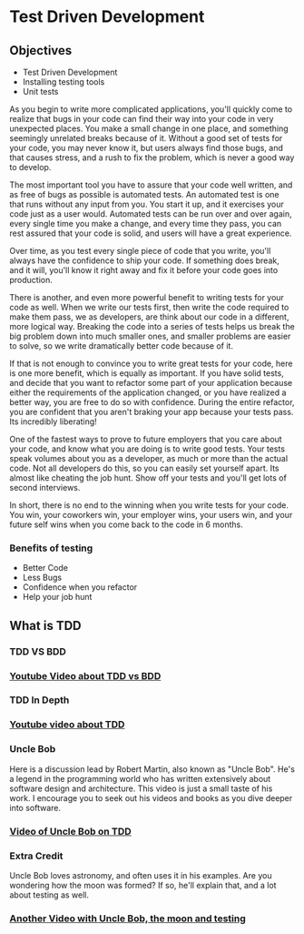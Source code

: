 # Test Driven Development

## Objectives

* Test Driven Development
* Installing testing tools
* Unit tests


As you begin to write more complicated applications, you'll quickly come to realize that bugs in your code can find their way into your code in very unexpected places.  You make a small change in one place, and something seemingly unrelated breaks because of it.  Without a good set of tests for your code, you may never know it, but users always find those bugs, and that causes stress, and a rush to fix the problem, which is never a good way to develop.

The most important tool you have to assure that your code well written, and as free of bugs as possible is automated tests.  An automated test is one that runs without any input from you.  You start it up, and it exercises your code just as a user would.  Automated tests can be run over and over again, every single time you make a change, and every time they pass, you can rest assured that your code is solid, and users will have a great experience.

Over time, as you test every single piece of code that you write, you'll always have the confidence to ship your code.  If something does break, and it will, you'll know it right away and fix it before your code goes into production.

There is another, and even more powerful benefit to writing tests for your code as well.  When we write our tests first, then write the code required to make them pass, we as developers, are think about our code in a different, more logical way.  Breaking the code into a series of tests helps us break the big problem down into much smaller ones, and smaller problems are easier to solve, so we write dramatically better code because of it.

If that is not enough to convince you to write great tests for your code, here is one more benefit, which is equally as important.  If you have solid tests, and decide that you want to refactor some part of your application because either the requirements of the application changed, or you have realized a better way, you are free to do so with confidence.  During the entire refactor, you are confident that you aren't braking your app because your tests pass.  Its incredibly liberating!

One of the fastest ways to prove to future employers that you care about your code, and know what you are doing is to write good tests.  Your tests speak volumes about you as a developer, as much or more than the actual code.  Not all developers do this, so you can easily set yourself apart.  Its almost like cheating the job hunt.  Show off your tests and you'll get lots of second interviews.

In short, there is no end to the winning when you write tests for your code.  You win, your coworkers win, your employer wins, your users win, and your future self wins when you come back to the code in 6 months.

### Benefits of testing
* Better Code
* Less Bugs
* Confidence when you refactor
* Help your job hunt

## What is TDD

### TDD VS BDD
### [Youtube Video about TDD vs BDD](https://www.youtube.com/embed/fsSMuqIpu_c?ecver=2)





### TDD In Depth
### [Youtube video about TDD](https://www.youtube.com/embed/H4Hf3pji7Fw?ecver=2)


### Uncle Bob
Here is a discussion lead by Robert Martin, also known as "Uncle Bob".  He's a legend in the programming world who has written extensively about software design and architecture.  This video is just a small taste of his work.  I encourage you to seek out his videos and books as you dive deeper into software.

### [Video of Uncle Bob on TDD](https://www.youtube.com/embed/GvAzrC6-spQ?ecver=2)



### Extra Credit
Uncle Bob loves astronomy, and often uses it in his examples.  Are you wondering how the moon was formed?  If so, he'll explain that, and a lot about testing as well.

### [Another Video with Uncle Bob, the moon and testing](https://www.youtube.com/embed/K7yR--yL0bc?ecver=2)

